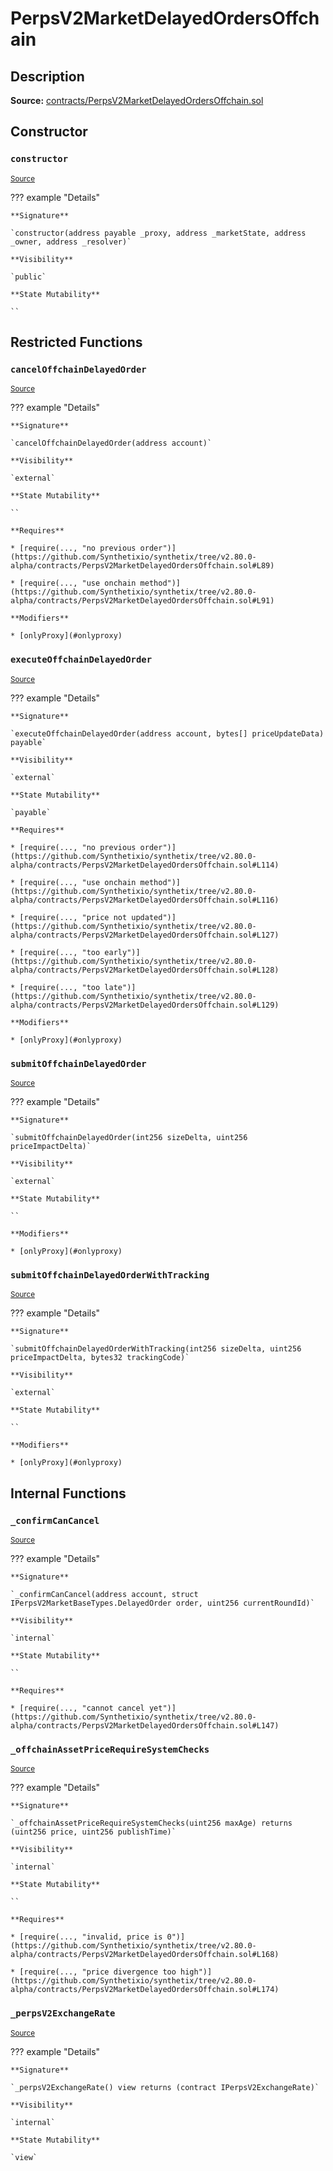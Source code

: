 # PerpsV2MarketDelayedOrdersOffchain

## Description

**Source:** [contracts/PerpsV2MarketDelayedOrdersOffchain.sol](https://github.com/Synthetixio/synthetix/tree/v2.80.0-alpha/contracts/PerpsV2MarketDelayedOrdersOffchain.sol)

## Constructor

### `constructor`

<sub>[Source](https://github.com/Synthetixio/synthetix/tree/v2.80.0-alpha/contracts/PerpsV2MarketDelayedOrdersOffchain.sol#L28)</sub>

??? example "Details"

    **Signature**

    `constructor(address payable _proxy, address _marketState, address _owner, address _resolver)`

    **Visibility**

    `public`

    **State Mutability**

    ``

## Restricted Functions

### `cancelOffchainDelayedOrder`

<sub>[Source](https://github.com/Synthetixio/synthetix/tree/v2.80.0-alpha/contracts/PerpsV2MarketDelayedOrdersOffchain.sol#L85)</sub>

??? example "Details"

    **Signature**

    `cancelOffchainDelayedOrder(address account)`

    **Visibility**

    `external`

    **State Mutability**

    ``

    **Requires**

    * [require(..., "no previous order")](https://github.com/Synthetixio/synthetix/tree/v2.80.0-alpha/contracts/PerpsV2MarketDelayedOrdersOffchain.sol#L89)

    * [require(..., "use onchain method")](https://github.com/Synthetixio/synthetix/tree/v2.80.0-alpha/contracts/PerpsV2MarketDelayedOrdersOffchain.sol#L91)

    **Modifiers**

    * [onlyProxy](#onlyproxy)

### `executeOffchainDelayedOrder`

<sub>[Source](https://github.com/Synthetixio/synthetix/tree/v2.80.0-alpha/contracts/PerpsV2MarketDelayedOrdersOffchain.sol#L110)</sub>

??? example "Details"

    **Signature**

    `executeOffchainDelayedOrder(address account, bytes[] priceUpdateData) payable`

    **Visibility**

    `external`

    **State Mutability**

    `payable`

    **Requires**

    * [require(..., "no previous order")](https://github.com/Synthetixio/synthetix/tree/v2.80.0-alpha/contracts/PerpsV2MarketDelayedOrdersOffchain.sol#L114)

    * [require(..., "use onchain method")](https://github.com/Synthetixio/synthetix/tree/v2.80.0-alpha/contracts/PerpsV2MarketDelayedOrdersOffchain.sol#L116)

    * [require(..., "price not updated")](https://github.com/Synthetixio/synthetix/tree/v2.80.0-alpha/contracts/PerpsV2MarketDelayedOrdersOffchain.sol#L127)

    * [require(..., "too early")](https://github.com/Synthetixio/synthetix/tree/v2.80.0-alpha/contracts/PerpsV2MarketDelayedOrdersOffchain.sol#L128)

    * [require(..., "too late")](https://github.com/Synthetixio/synthetix/tree/v2.80.0-alpha/contracts/PerpsV2MarketDelayedOrdersOffchain.sol#L129)

    **Modifiers**

    * [onlyProxy](#onlyproxy)

### `submitOffchainDelayedOrder`

<sub>[Source](https://github.com/Synthetixio/synthetix/tree/v2.80.0-alpha/contracts/PerpsV2MarketDelayedOrdersOffchain.sol#L54)</sub>

??? example "Details"

    **Signature**

    `submitOffchainDelayedOrder(int256 sizeDelta, uint256 priceImpactDelta)`

    **Visibility**

    `external`

    **State Mutability**

    ``

    **Modifiers**

    * [onlyProxy](#onlyproxy)

### `submitOffchainDelayedOrderWithTracking`

<sub>[Source](https://github.com/Synthetixio/synthetix/tree/v2.80.0-alpha/contracts/PerpsV2MarketDelayedOrdersOffchain.sol#L62)</sub>

??? example "Details"

    **Signature**

    `submitOffchainDelayedOrderWithTracking(int256 sizeDelta, uint256 priceImpactDelta, bytes32 trackingCode)`

    **Visibility**

    `external`

    **State Mutability**

    ``

    **Modifiers**

    * [onlyProxy](#onlyproxy)

## Internal Functions

### `_confirmCanCancel`

<sub>[Source](https://github.com/Synthetixio/synthetix/tree/v2.80.0-alpha/contracts/PerpsV2MarketDelayedOrdersOffchain.sol#L142)</sub>

??? example "Details"

    **Signature**

    `_confirmCanCancel(address account, struct IPerpsV2MarketBaseTypes.DelayedOrder order, uint256 currentRoundId)`

    **Visibility**

    `internal`

    **State Mutability**

    ``

    **Requires**

    * [require(..., "cannot cancel yet")](https://github.com/Synthetixio/synthetix/tree/v2.80.0-alpha/contracts/PerpsV2MarketDelayedOrdersOffchain.sol#L147)

### `_offchainAssetPriceRequireSystemChecks`

<sub>[Source](https://github.com/Synthetixio/synthetix/tree/v2.80.0-alpha/contracts/PerpsV2MarketDelayedOrdersOffchain.sol#L155)</sub>

??? example "Details"

    **Signature**

    `_offchainAssetPriceRequireSystemChecks(uint256 maxAge) returns (uint256 price, uint256 publishTime)`

    **Visibility**

    `internal`

    **State Mutability**

    ``

    **Requires**

    * [require(..., "invalid, price is 0")](https://github.com/Synthetixio/synthetix/tree/v2.80.0-alpha/contracts/PerpsV2MarketDelayedOrdersOffchain.sol#L168)

    * [require(..., "price divergence too high")](https://github.com/Synthetixio/synthetix/tree/v2.80.0-alpha/contracts/PerpsV2MarketDelayedOrdersOffchain.sol#L174)

### `_perpsV2ExchangeRate`

<sub>[Source](https://github.com/Synthetixio/synthetix/tree/v2.80.0-alpha/contracts/PerpsV2MarketDelayedOrdersOffchain.sol#L35)</sub>

??? example "Details"

    **Signature**

    `_perpsV2ExchangeRate() view returns (contract IPerpsV2ExchangeRate)`

    **Visibility**

    `internal`

    **State Mutability**

    `view`
